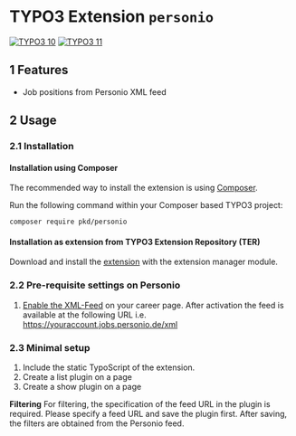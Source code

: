 # TYPO3 Extension `personio`

[![TYPO3 10](https://img.shields.io/badge/TYPO3-10-orange.svg)](https://get.typo3.org/version/10)
[![TYPO3 11](https://img.shields.io/badge/TYPO3-11-orange.svg)](https://get.typo3.org/version/11)

## 1 Features

* Job positions from Personio XML feed

## 2 Usage

### 2.1 Installation

#### Installation using Composer

The recommended way to install the extension is using [Composer][1].

Run the following command within your Composer based TYPO3 project:

```
composer require pkd/personio
```

#### Installation as extension from TYPO3 Extension Repository (TER)

Download and install the [extension][2] with the extension manager module.

### 2.2 Pre-requisite settings on Personio
1. [Enable the XML-Feed][3] on your career page. After activation the feed is available at the following URL i.e. https://youraccount.jobs.personio.de/xml

### 2.3 Minimal setup
1) Include the static TypoScript of the extension. 
2) Create a list plugin on a page
3) Create a show plugin on a page

**Filtering**
For filtering, the specification of the feed URL in the plugin is required. Please specify a feed URL and save the plugin first. After saving, the filters are obtained from the Personio feed.

[1]: https://getcomposer.org/
[2]: https://extensions.typo3.org/extension/personio
[3]: https://support.personio.de/hc/en-us/articles/207576365-Integrating-Positions-From-Personio-Into-Your-Company-Website-via-XML#publishing-positions-via-xml
